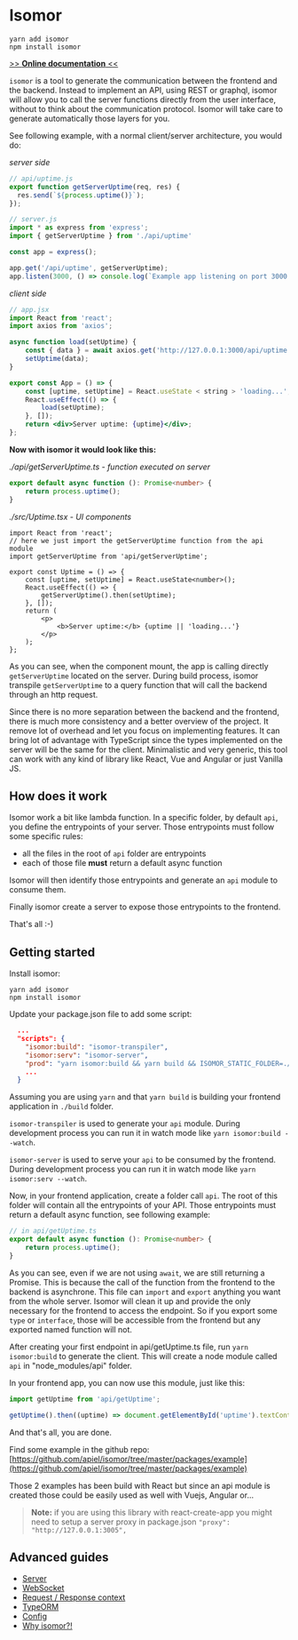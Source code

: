# Isomor

```shell
yarn add isomor
npm install isomor
```

[>> **Online documentation** <<](https://apiel.github.io/isomor/)

`isomor` is a tool to generate the communication between the frontend and the backend. Instead to implement an API, using REST or graphql, isomor will allow you to call the server functions directly from the user interface, without to think about the communication protocol. Isomor will take care to generate automatically those layers for you.

See following example, with a normal client/server architecture, you would do:

_server side_

```ts
// api/uptime.js
export function getServerUptime(req, res) {
  res.send(`${process.uptime()}`);
});

// server.js
import * as express from 'express';
import { getServerUptime } from './api/uptime'

const app = express();

app.get('/api/uptime', getServerUptime);
app.listen(3000, () => console.log(`Example app listening on port 3000!`));
```

_client side_

```jsx
// app.jsx
import React from 'react';
import axios from 'axios';

async function load(setUptime) {
    const { data } = await axios.get('http://127.0.0.1:3000/api/uptime');
    setUptime(data);
}

export const App = () => {
    const [uptime, setUptime] = React.useState < string > 'loading...';
    React.useEffect(() => {
        load(setUptime);
    }, []);
    return <div>Server uptime: {uptime}</div>;
};
```

**Now with isomor it would look like this:**

_./api/getServerUptime.ts - function executed on server_

```ts
export default async function (): Promise<number> {
    return process.uptime();
}
```

_./src/Uptime.tsx - UI components_

```tsx
import React from 'react';
// here we just import the getServerUptime function from the api module
import getServerUptime from 'api/getServerUptime';

export const Uptime = () => {
    const [uptime, setUptime] = React.useState<number>();
    React.useEffect(() => {
        getServerUptime().then(setUptime);
    }, []);
    return (
        <p>
            <b>Server uptime:</b> {uptime || 'loading...'}
        </p>
    );
};
```

As you can see, when the component mount, the app is calling directly `getServerUptime` located on the server. During build process, isomor transpile `getServerUptime` to a query function that will call the backend through an http request.

Since there is no more separation between the backend and the frontend, there is much more consistency and a better overview of the project. It remove lot of overhead and let you focus on implementing features.
It can bring lot of advantage with TypeScript since the types implemented on the server will be the same for the client.
Minimalistic and very generic, this tool can work with any kind of library like React, Vue and Angular or just Vanilla JS.

## How does it work

Isomor work a bit like lambda function. In a specific folder, by default `api`, you define the entrypoints of your server. Those entrypoints must follow some specific rules:

-   all the files in the root of `api` folder are entrypoints
-   each of those file **must** return a default async function

Isomor will then identify those entrypoints and generate an `api` module to consume them.

Finally isomor create a server to expose those entrypoints to the frontend.

That's all :-)

## Getting started

Install isomor:

```shell
yarn add isomor
npm install isomor
```

Update your package.json file to add some script:

```json
  ...
  "scripts": {
    "isomor:build": "isomor-transpiler",
    "isomor:serv": "isomor-server",
    "prod": "yarn isomor:build && yarn build && ISOMOR_STATIC_FOLDER=./build yarn isomor:serv",
    ...
  }
```

Assuming you are using `yarn` and that `yarn build` is building your frontend application in `./build` folder.

`isomor-transpiler` is used to generate your `api` module. During development process you can run it in watch mode like `yarn isomor:build --watch`.

`isomor-server` is used to serve your `api` to be consumed by the frontend. During development process you can run it in watch mode like `yarn isomor:serv --watch`.

Now, in your frontend application, create a folder call `api`. The root of this folder will contain all the entrypoints of your API. Those entrypoints must return a default async function, see following example:

```ts
// in api/getUptime.ts
export default async function (): Promise<number> {
    return process.uptime();
}
```

As you can see, even if we are not using `await`, we are still returning a Promise. This is because the call of the function from the frontend to the backend is asynchrone.
This file can `import` and `export` anything you want from the whole server. Isomor will clean it up and provide the only necessary for the frontend to access the endpoint. So if you export some `type` or `interface`, those will be accessible from the frontend but any exported named function will not.

After creating your first endpoint in api/getUptime.ts file, run `yarn isomor:build` to generate the client. This will create a node module called `api` in "node_modules/api" folder.

In your frontend app, you can now use this module, just like this:

```ts
import getUptime from 'api/getUptime';

getUptime().then((uptime) => document.getElementById('uptime').textContent=`${uptime}`;)
```
And that's all, you are done.

Find some example in the github repo: [https://github.com/apiel/isomor/tree/master/packages/example](https://github.com/apiel/isomor/tree/master/packages/example)

Those 2 examples has been build with React but since an api module is created those could be easily used as well with Vuejs, Angular or...

> **Note:** if you are using this library with react-create-app you might need to setup a server proxy in package.json `"proxy": "http://127.0.0.1:3005",`

## Advanced guides

-   [Server](Docs/Server.md)
-   [WebSocket](Docs/WebSocket.md)
-   [Request / Response context](Docs/ReqResCtx.md)
-   [TypeORM](Docs/TypeORM.md)
-   [Config](Docs/Config.md)
-   [Why isomor?!](Docs/Why.md)
